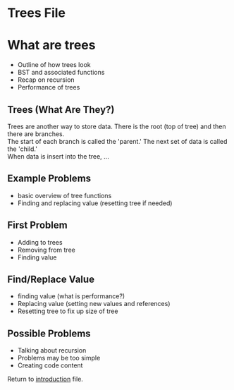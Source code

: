 # Trees File

# What are trees
- Outline of how trees look
- BST and associated functions
- Recap on recursion
- Performance of trees

## Trees (What Are They?)
Trees are another way to store data. There is the root (top of tree) and then there are branches.  
The start of each branch is called the 'parent.' The next set of data is called the 'child.'  
When data is insert into the tree, ...

## Example Problems
- basic overview of tree functions
- Finding and replacing value (resetting tree if needed)

## First Problem
- Adding to trees
- Removing from tree
- Finding value

## Find/Replace Value
- finding value (what is performance?)
- Replacing value (setting new values and references)
- Resetting tree to fix up size of tree

## Possible Problems
- Talking about recursion
- Problems may be too simple
- Creating code content

Return to [introduction](introduction.md) file.
